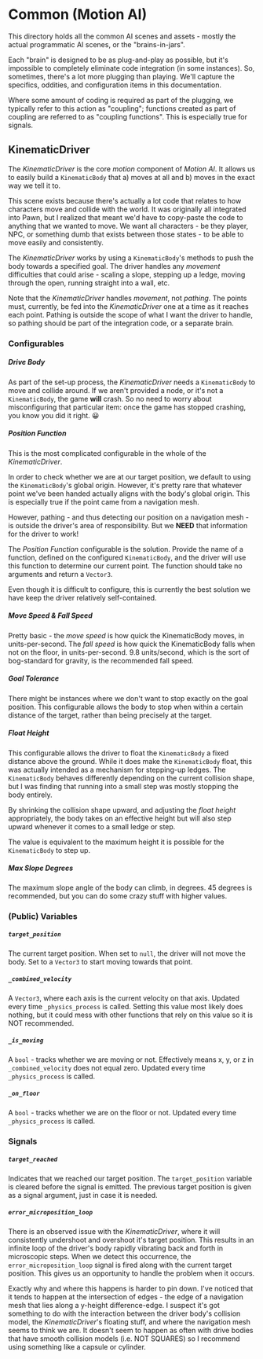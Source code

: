 # Common (Motion AI)
This directory holds all the common AI scenes and assets - mostly the actual programmatic AI scenes, or the "brains-in-jars".

Each "brain" is designed to be as plug-and-play as possible, but it's impossible to completely eliminate code integration (in some instances). So, sometimes, there's a lot more plugging than playing. We'll capture the specifics, oddities, and configuration items in this documentation.

Where some amount of coding is required as part of the plugging, we typically refer to this action as "coupling"; functions created as part of coupling are referred to as "coupling functions". This is especially true for signals.

## KinematicDriver
The *KinematicDriver* is the core *motion* component of *Motion AI*. It allows us to easily build a `KinematicBody` that a) moves at all and b) moves in the exact way we tell it to.

This scene exists because there's actually a lot code that relates to how characters move and collide with the world. It was originally all integrated into Pawn, but I realized that meant we'd have to copy-paste the code to anything that we wanted to move. We want all characters - be they player, NPC, or something dumb that exists between those states - to be able to move easily and consistently.

The *KinematicDriver* works by using a `KinematicBody`'s methods to push the body towards a specified goal. The driver handles any *movement* difficulties that could arise - scaling a slope, stepping up a ledge, moving through the open, running straight into a wall, etc.

Note that the *KinematicDriver* handles *movement*, not *pathing*. The points must, currently, be fed into the *KinematicDriver* one at a time as it reaches each point. Pathing is outside the scope of what I want the driver to handle, so pathing should be part of the integration code, or a separate brain.

### Configurables
##### Drive Body
As part of the set-up process, the *KinematicDriver* needs a `KinematicBody` to move and collide around. If we aren't provided a node, or it's not a `KinematicBody`, the game **will** crash. So no need to worry about misconfiguring that particular item: once the game has stopped crashing, you know you did it right. :grinning:

##### Position Function
This is the most complicated configurable in the whole of the *KinematicDriver*.

In order to check whether we are at our target position, we default to using the `KinematicBody`'s global origin. However, it's pretty rare that whatever point we've been handed actually aligns with the body's global origin. This is especially true if the point came from a navigation mesh. 

However, pathing - and thus detecting our position on a navigation mesh - is outside the driver's area of responsibility. But we **NEED** that information for the driver to work!

The *Position Function* configurable is the solution. Provide the name of a function, defined on the configured `KinematicBody`, and the driver will use this function to determine our current point. The function should take no arguments and return a `Vector3`.

Even though it is difficult to configure, this is currently the best solution we have keep the driver relatively self-contained.

##### Move Speed & Fall Speed
Pretty basic - the *move speed* is how quick the KinematicBody moves, in units-per-second. The *fall speed* is how quick the KinematicBody falls when not on the floor, in units-per-second. 9.8 units/second, which is the sort of bog-standard for gravity, is the recommended fall speed.

##### Goal Tolerance
There might be instances where we don't want to stop exactly on the goal position. This configurable allows the body to stop when within a certain distance of the target, rather than being precisely at the target.

##### Float Height
This configurable allows the driver to float the `KinematicBody` a fixed distance above the ground. While it does make the `KinematicBody` float, this was actually intended as a mechanism for stepping-up ledges. The `KinematicBody` behaves differently depending on the current collision shape, but I was finding that running into a small step was mostly stopping the body entirely.

By shrinking the collision shape upward, and adjusting the *float height* appropriately, the body takes on an effective height but will also step upward whenever it comes to a small ledge or step.

The value is equivalent to the maximum height it is possible for the `KinematicBody` to step up.

##### Max Slope Degrees
The maximum slope angle of the body can climb, in degrees. 45 degrees is recommended, but you can do some crazy stuff with higher values.

### (Public) Variables
##### `target_position`
The current target position. When set to `null`, the driver will not move the body. Set to a `Vector3` to start moving towards that point.

##### `_combined_velocity`
A `Vector3`, where each axis is the current velocity on that axis. Updated every time `_physics_process` is called. Setting this value most likely does nothing, but it could mess with other functions that rely on this value so it is NOT recommended.

##### `_is_moving`
A `bool` - tracks whether we are moving or not. Effectively means x, y, or z in `_combined_velocity` does not equal zero. Updated every time `_physics_process` is called. 

##### `_on_floor`
A `bool` - tracks whether we are on the floor or not. Updated every time `_physics_process` is called. 

### Signals
##### `target_reached`
Indicates that we reached our target position. The `target_position` variable is cleared before the signal is emitted. The previous target position is given as a signal argument, just in case it is needed.

##### `error_microposition_loop`
There is an observed issue with the *KinematicDriver*, where it will consistently undershoot and overshoot it's target position. This results in an infinite loop of the driver's body rapidly vibrating back and forth in microscopic steps. When we detect this occurrence, the `error_microposition_loop` signal is fired along with the current target position. This gives us an opportunity to handle the problem when it occurs.

Exactly why and where this happens is harder to pin down. I've noticed that it tends to happen at the intersection of edges - the edge of a navigation mesh that lies along a y-height difference-edge. I suspect it's got something to do with the interaction between the driver body's collision model, the *KinematicDriver*'s floating stuff, and where the navigation mesh seems to think we are. It doesn't seem to happen as often with drive bodies that have smooth collision models (i.e. NOT SQUARES) so I recommend using something like a capsule or cylinder.